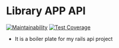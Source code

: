 # Library APP API

[![Maintainability](https://api.codeclimate.com/v1/badges/b6114423a8a3aa1614c1/maintainability)](https://codeclimate.com/github/llabake/libary/maintainability)
[![Test Coverage](https://api.codeclimate.com/v1/badges/b6114423a8a3aa1614c1/test_coverage)](https://codeclimate.com/github/llabake/libary/test_coverage)
- It is a boiler plate for my rails api project
